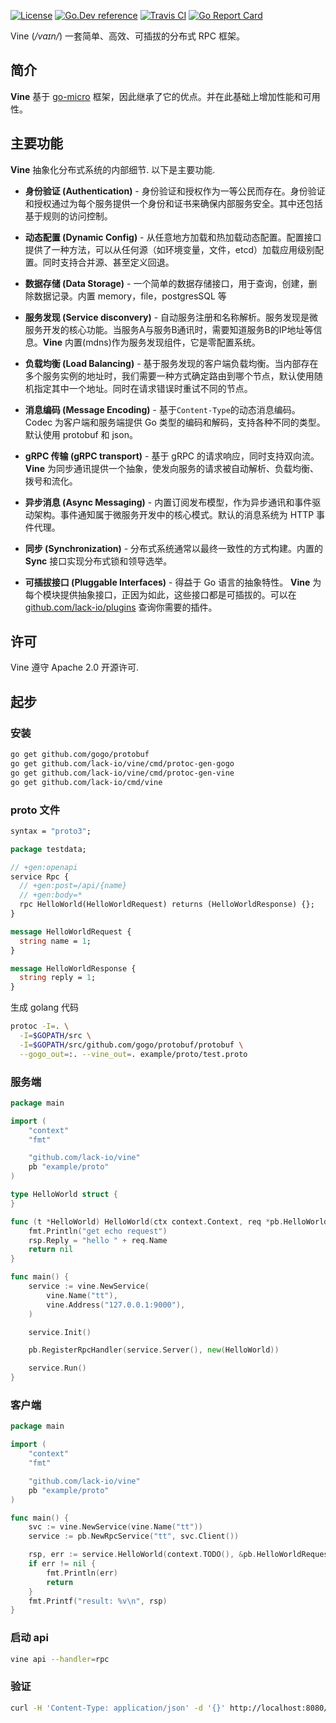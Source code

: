 [![License](https://img.shields.io/:license-apache-blue.svg)](https://opensource.org/licenses/Apache-2.0) [![Go.Dev reference](https://img.shields.io/badge/go.dev-reference-007d9c?logo=go&logoColor=white&style=flat-square)](https://pkg.go.dev/github.com/lack/vine?tab=doc) [![Travis CI](https://api.travis-ci.org/lack-io/vine.svg?branch=master)](https://travis-ci.org/lack-io/vine) [![Go Report Card](https://goreportcard.com/badge/lack-io/vine)](https://goreportcard.com/report/github.com/lack-io/vine)

Vine (*/vaɪn/*) 一套简单、高效、可插拔的分布式 RPC 框架。

## 简介

**Vine** 基于 [go-micro](https://github.com/asim/go-micro) 框架，因此继承了它的优点。并在此基础上增加性能和可用性。

## 主要功能

**Vine** 抽象化分布式系统的内部细节. 以下是主要功能.

- **身份验证 (Authentication)** - 身份验证和授权作为一等公民而存在。身份验证和授权通过为每个服务提供一个身份和证书来确保内部服务安全。其中还包括基于规则的访问控制。

- **动态配置 (Dynamic Config)** - 从任意地方加载和热加载动态配置。配置接口提供了一种方法，可以从任何源（如环境变量，文件，etcd）加载应用级别配置。同时支持合并源、甚至定义回退。

- **数据存储 (Data Storage)** - 一个简单的数据存储接口，用于查询，创建，删除数据记录。内置 memory，file，postgresSQL 等

- **服务发现 (Service disconvery)** - 自动服务注册和名称解析。服务发现是微服务开发的核心功能。当服务A与服务B通讯时，需要知道服务B的IP地址等信息。**Vine** 内置(mdns)作为服务发现组件，它是零配置系统。

- **负载均衡 (Load Balancing)** - 基于服务发现的客户端负载均衡。当内部存在多个服务实例的地址时，我们需要一种方式确定路由到哪个节点，默认使用随机指定其中一个地址。同时在请求错误时重试不同的节点。

- **消息编码 (Message Encoding)** - 基于`Content-Type`的动态消息编码。Codec 为客户端和服务端提供 Go 类型的编码和解码，支持各种不同的类型。默认使用 protobuf 和 json。

- **gRPC 传输 (gRPC transport)** - 基于 gRPC 的请求响应，同时支持双向流。**Vine** 为同步通讯提供一个抽象，使发向服务的请求被自动解析、负载均衡、拨号和流化。

- **异步消息 (Async Messaging)** - 内置订阅发布模型，作为异步通讯和事件驱动架构。事件通知属于微服务开发中的核心模式。默认的消息系统为 HTTP 事件代理。

- **同步 (Synchronization)** - 分布式系统通常以最终一致性的方式构建。内置的 **Sync** 接口实现分布式锁和领导选举。

- **可插拔接口 (Pluggable Interfaces)** - 得益于 Go 语言的抽象特性。 **Vine** 为每个模块提供抽象接口，正因为如此，这些接口都是可插拔的。可以在 [github.com/lack-io/plugins](https://github.com/lack-io/plugins) 查询你需要的插件。

## 许可

Vine 遵守 Apache 2.0 开源许可.

## 起步

### 安装

```bash
go get github.com/gogo/protobuf
go get github.com/lack-io/vine/cmd/protoc-gen-gogo
go get github.com/lack-io/vine/cmd/protoc-gen-vine
go get github.com/lack-io/cmd/vine
```

### proto 文件
```protobuf
syntax = "proto3";

package testdata;

// +gen:openapi
service Rpc {
  // +gen:post=/api/{name}
  // +gen:body=*
  rpc HelloWorld(HelloWorldRequest) returns (HelloWorldResponse) {};
}

message HelloWorldRequest {
  string name = 1;
}

message HelloWorldResponse {
  string reply = 1;
}
```

生成 golang 代码

```bash
protoc -I=. \
  -I=$GOPATH/src \
  -I=$GOPATH/src/github.com/gogo/protobuf/protobuf \
  --gogo_out=:. --vine_out=. example/proto/test.proto
```

### 服务端
```go
package main

import (
	"context"
	"fmt"

	"github.com/lack-io/vine"
	pb "example/proto"
)

type HelloWorld struct {
}

func (t *HelloWorld) HelloWorld(ctx context.Context, req *pb.HelloWorldRequest, rsp *pb.HelloWorldResponse) error {
	fmt.Println("get echo request")
	rsp.Reply = "hello " + req.Name
	return nil
}

func main() {
	service := vine.NewService(
		vine.Name("tt"),
		vine.Address("127.0.0.1:9000"),
	)

	service.Init()

	pb.RegisterRpcHandler(service.Server(), new(HelloWorld))

	service.Run()
}
```

### 客户端
```go
package main

import (
	"context"
	"fmt"

	"github.com/lack-io/vine"
	pb "example/proto"
)

func main() {
	svc := vine.NewService(vine.Name("tt"))
	service := pb.NewRpcService("tt", svc.Client())

	rsp, err := service.HelloWorld(context.TODO(), &pb.HelloWorldRequest{Name: "world"})
	if err != nil {
		fmt.Println(err)
		return
	}
	fmt.Printf("result: %v\n", rsp)
}

```

### 启动 api

```bash
vine api --handler=rpc
```

### 验证

```bash
curl -H 'Content-Type: application/json' -d '{}' http://localhost:8080/api/vine
```
